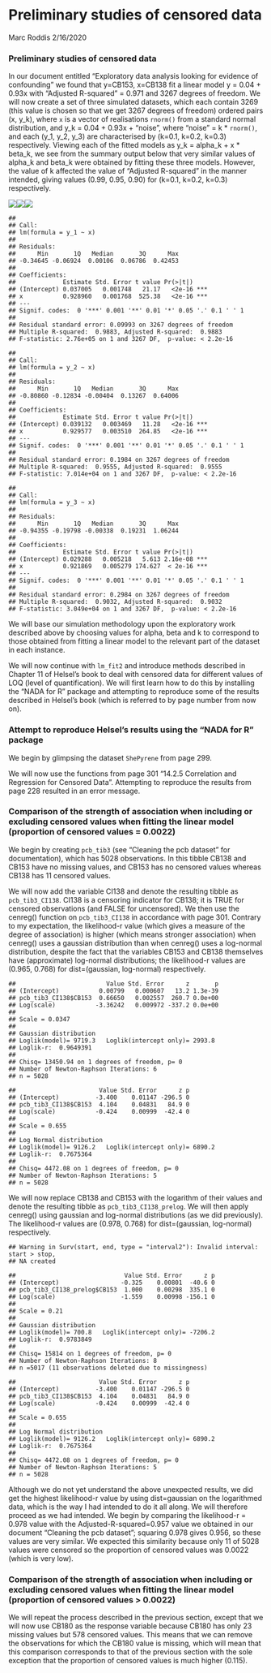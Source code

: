 Preliminary studies of censored data
================
Marc Roddis
2/16/2020

### Preliminary studies of censored data

In our document entitled “Exploratory data analysis looking for evidence
of confounding” we found that y=CB153, x=CB138 fit a linear model y =
0.04 + 0.93x with “Adjusted R-squared” = 0.971 and 3267 degrees of
freedom. We will now create a set of three simulated datasets, which
each contain 3269 (this value is chosen so that we get 3267 degrees of
freedom) ordered pairs (x, y\_k), where `x` is a vector of realisations
`rnorm()` from a standard normal distribution, and y\_k = 0.04 + 0.93x +
“noise”, where “noise” = k \* `rnorm()`, and each (y\_1, y\_2, y\_3) are
characterised by (k=0.1, k=0.2, k=0.3) respectively. Viewing each of the
fitted models as y\_k = alpha\_k + x \* beta\_k, we see from the summary
output below that very similar values of alpha\_k and beta\_k were
obtained by fitting these three models. However, the value of k affected
the value of “Adjusted R-squared” in the manner intended, giving values
(0.99, 0.95, 0.90) for (k=0.1, k=0.2, k=0.3) respectively.

![](Preliminary-studies-of-censored-data_files/figure-gfm/chunk2-1.png)<!-- -->![](Preliminary-studies-of-censored-data_files/figure-gfm/chunk2-2.png)<!-- -->![](Preliminary-studies-of-censored-data_files/figure-gfm/chunk2-3.png)<!-- -->

    ## 
    ## Call:
    ## lm(formula = y_1 ~ x)
    ## 
    ## Residuals:
    ##      Min       1Q   Median       3Q      Max 
    ## -0.34645 -0.06924  0.00106  0.06786  0.42453 
    ## 
    ## Coefficients:
    ##             Estimate Std. Error t value Pr(>|t|)    
    ## (Intercept) 0.037005   0.001748   21.17   <2e-16 ***
    ## x           0.928960   0.001768  525.38   <2e-16 ***
    ## ---
    ## Signif. codes:  0 '***' 0.001 '**' 0.01 '*' 0.05 '.' 0.1 ' ' 1
    ## 
    ## Residual standard error: 0.09993 on 3267 degrees of freedom
    ## Multiple R-squared:  0.9883, Adjusted R-squared:  0.9883 
    ## F-statistic: 2.76e+05 on 1 and 3267 DF,  p-value: < 2.2e-16

    ## 
    ## Call:
    ## lm(formula = y_2 ~ x)
    ## 
    ## Residuals:
    ##      Min       1Q   Median       3Q      Max 
    ## -0.80860 -0.12834 -0.00404  0.13267  0.64006 
    ## 
    ## Coefficients:
    ##             Estimate Std. Error t value Pr(>|t|)    
    ## (Intercept) 0.039132   0.003469   11.28   <2e-16 ***
    ## x           0.929577   0.003510  264.85   <2e-16 ***
    ## ---
    ## Signif. codes:  0 '***' 0.001 '**' 0.01 '*' 0.05 '.' 0.1 ' ' 1
    ## 
    ## Residual standard error: 0.1984 on 3267 degrees of freedom
    ## Multiple R-squared:  0.9555, Adjusted R-squared:  0.9555 
    ## F-statistic: 7.014e+04 on 1 and 3267 DF,  p-value: < 2.2e-16

    ## 
    ## Call:
    ## lm(formula = y_3 ~ x)
    ## 
    ## Residuals:
    ##      Min       1Q   Median       3Q      Max 
    ## -0.94355 -0.19798 -0.00338  0.19231  1.06244 
    ## 
    ## Coefficients:
    ##             Estimate Std. Error t value Pr(>|t|)    
    ## (Intercept) 0.029288   0.005218   5.613 2.16e-08 ***
    ## x           0.921869   0.005279 174.627  < 2e-16 ***
    ## ---
    ## Signif. codes:  0 '***' 0.001 '**' 0.01 '*' 0.05 '.' 0.1 ' ' 1
    ## 
    ## Residual standard error: 0.2984 on 3267 degrees of freedom
    ## Multiple R-squared:  0.9032, Adjusted R-squared:  0.9032 
    ## F-statistic: 3.049e+04 on 1 and 3267 DF,  p-value: < 2.2e-16

We will base our simulation methodology upon the exploratory work
described above by choosing values for alpha, beta and k to correspond
to those obtained from fitting a linear model to the relevant part of
the dataset in each instance.

We will now continue with `lm_fit2` and introduce methods described in
Chapter 11 of Helsel’s book to deal with censored data for different
values of LOQ (level of quantification). We will first learn how to do
this by installing the “NADA for R” package and attempting to reproduce
some of the results described in Helsel’s book (which is referred to by
page number from now on).

### Attempt to reproduce Helsel’s results using the “NADA for R” package

We begin by glimpsing the dataset `ShePyrene` from page 299.

We will now use the functions from page 301 “14.2.5 Correlation and
Regression for Censored Data”. Attempting to reproduce the results from
page 228 resulted in an error message.

### Comparison of the strength of association when including or excluding censored values when fitting the linear model (proportion of censored values = 0.0022)

We begin by creating `pcb_tib3` (see “Cleaning the pcb dataset” for
documentation), which has 5028 observations. In this tibble CB138 and
CB153 have no missing values, and CB153 has no censored values whereas
CB138 has 11 censored values.

We will now add the variable CI138 and denote the resulting tibble as
`pcb_tib3_CI138`. CI138 is a censoring indicator for CB138; it is TRUE
for censored observations (and FALSE for uncensored). We then use the
cenreg() function on `pcb_tib3_CI138` in accordance with page 301.
Contrary to my expectation, the likelihood-r value (which gives a
measure of the degree of association) is higher (which means stronger
association) when cenreg() uses a gaussian distribution than when
cenreg() uses a log-normal distribution, despite the fact that the
variables CB153 and CB138 themselves have (approximate) log-normal
distributions; the likelihood-r values are (0.965, 0.768) for
dist=(gaussian, log-normal) respectively.

    ##                         Value Std. Error      z       p
    ## (Intercept)           0.00799   0.000607   13.2 1.3e-39
    ## pcb_tib3_CI138$CB153  0.66650   0.002557  260.7 0.0e+00
    ## Log(scale)           -3.36242   0.009972 -337.2 0.0e+00
    ## 
    ## Scale = 0.0347 
    ## 
    ## Gaussian distribution
    ## Loglik(model)= 9719.3   Loglik(intercept only)= 2993.8 
    ## Loglik-r:  0.9649391 
    ## 
    ## Chisq= 13450.94 on 1 degrees of freedom, p= 0 
    ## Number of Newton-Raphson Iterations: 6 
    ## n = 5028

    ##                       Value Std. Error      z p
    ## (Intercept)          -3.400    0.01147 -296.5 0
    ## pcb_tib3_CI138$CB153  4.104    0.04831   84.9 0
    ## Log(scale)           -0.424    0.00999  -42.4 0
    ## 
    ## Scale = 0.655 
    ## 
    ## Log Normal distribution
    ## Loglik(model)= 9126.2   Loglik(intercept only)= 6890.2 
    ## Loglik-r:  0.7675364 
    ## 
    ## Chisq= 4472.08 on 1 degrees of freedom, p= 0 
    ## Number of Newton-Raphson Iterations: 5 
    ## n = 5028

We will now replace CB138 and CB153 with the logarithm of their values
and denote the resulting tibble as `pcb_tib3_CI138_prelog`. We will then
apply cenreg() using gaussian and log-normal distributions (as we did
previously). The likelihood-r values are (0.978, 0.768) for
dist=(gaussian, log-normal) respectively.

    ## Warning in Surv(start, end, type = "interval2"): Invalid interval: start > stop,
    ## NA created

    ##                              Value Std. Error      z p
    ## (Intercept)                 -0.325    0.00801  -40.6 0
    ## pcb_tib3_CI138_prelog$CB153  1.000    0.00298  335.1 0
    ## Log(scale)                  -1.559    0.00998 -156.1 0
    ## 
    ## Scale = 0.21 
    ## 
    ## Gaussian distribution
    ## Loglik(model)= 700.8   Loglik(intercept only)= -7206.2 
    ## Loglik-r:  0.9783849 
    ## 
    ## Chisq= 15814 on 1 degrees of freedom, p= 0 
    ## Number of Newton-Raphson Iterations: 8 
    ## n =5017 (11 observations deleted due to missingness)

    ##                       Value Std. Error      z p
    ## (Intercept)          -3.400    0.01147 -296.5 0
    ## pcb_tib3_CI138$CB153  4.104    0.04831   84.9 0
    ## Log(scale)           -0.424    0.00999  -42.4 0
    ## 
    ## Scale = 0.655 
    ## 
    ## Log Normal distribution
    ## Loglik(model)= 9126.2   Loglik(intercept only)= 6890.2 
    ## Loglik-r:  0.7675364 
    ## 
    ## Chisq= 4472.08 on 1 degrees of freedom, p= 0 
    ## Number of Newton-Raphson Iterations: 5 
    ## n = 5028

Although we do not yet understand the above unexpected results, we did
get the highest likelihood-r value by using dist=gaussian on the
logarithmed data, which is the way I had intended to do it all along. We
will therefore proceed as we had intended. We begin by comparing the
likelihood-r = 0.978 value with the Adjusted-R-squared=0.957 value we
obtained in our document “Cleaning the pcb dataset”; squaring 0.978
gives 0.956, so these values are very similar. We expected this
similarity because only 11 of 5028 values were censored so the
proportion of censored values was 0.0022 (which is very low).

### Comparison of the strength of association when including or excluding censored values when fitting the linear model (proportion of censored values \> 0.0022)

We will repeat the process described in the previous section, except
that we will now use CB180 as the response variable because CB180 has
only 23 missing values but 578 censored values. This means that we can
remove the observations for which the CB180 value is missing, which will
mean that this comparison corresponds to that of the previous section
with the sole exception that the proportion of censored values is much
higher (0.115).
